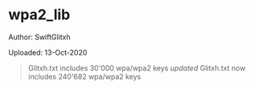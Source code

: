 # wpa2_lib

Author: SwiftGlitxh

Uploaded: 13-Oct-2020
> Glitxh.txt includes 30'000 wpa/wpa2 keys
*updated*
> Glitxh.txt now includes 240'682 wpa/wpa2 keys

